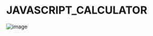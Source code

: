 # JAVASCRIPT_CALCULATOR
![image](https://user-images.githubusercontent.com/60255981/227910545-c2f9a7ca-16e9-44f1-93af-c103a1257cc1.png)
